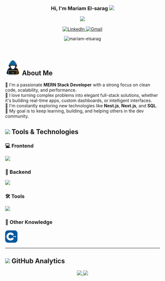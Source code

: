 <!-- Banner -->

<!-- Title and Introduction -->

<div align="center" >
<h3 align="center">
  Hi, I'm Mariam El-sarag
  <img src="https://media.giphy.com/media/hvRJCLFzcasrR4ia7z/giphy.gif" width="28">
</h3>
<p align="center">
  <a href="https://github.com/DenverCoder1/readme-typing-svg">
    <img src="https://readme-typing-svg.herokuapp.com?lines=MERN+stack+Developer;Always+learning+new+things;Feel+free+to+look+around+👀;Reach+out+if+you+need+help!+💬&font=Fira+Code&center=true&width=440&height=45&color=7A7ADB" />
  </a>
</p>

  <!-- LinkedIn Badge -->
  <a href="https://linkedin.com/in/mariamelsarag" target="_blank">
    <img src="https://img.shields.io/badge/LinkedIn-405DE6?style=for-the-badge&logo=linkedin&logoColor=white" alt="LinkedIn" />
  </a>

  <!-- Gmail Badge -->
  <a href="mailto:mariamelsarag44@gmail.com" target="_blank">
    <img src="https://img.shields.io/badge/Gmail-D44638?style=for-the-badge&logo=gmail&logoColor=white" alt="Gmail" />
  </a>

<p> <img src="https://komarev.com/ghpvc/?username=mariam-elsarag" alt="mariam-elsarag" /> </p>
</div>

<br/>

## <picture><img src="./assets/gif/about_me.gif" width="50px"></picture> About Me

<p>
  👋 I'm a passionate <b>MERN Stack Developer</b> with a strong focus on clean code, scalability, and performance.<br/>
  🚀 I love turning complex problems into elegant full-stack solutions, whether it's building real-time apps, custom dashboards, or intelligent interfaces.<br/>
  🧠 I'm constantly exploring new technologies like <b>Nest.js</b>, <b>Next.js</b>, and <b>SQL</b>.<br/>
  🎯 My goal is to keep learning, building, and helping others in the dev community.
</p>

<!-- Tools and Technologies Section -->

## <picture> <img src = "https://media2.giphy.com/media/v1.Y2lkPTc5MGI3NjExb2MzZW5kbzUwcXRjZDF2dzY1bTg2MHd2NGl1bjJkMG9pcXl0cmtpeiZlcD12MV9pbnRlcm5hbF9naWZfYnlfaWQmY3Q9Zw/u1WhXLjwgcXpHJBMRM/giphy.gif" width = 50px> </picture> Tools & Technologies

### 💻 Frontend

<p align="left">
  <img src="https://skillicons.dev/icons?i=react,tailwind,redux,sass,html,css,js,bootstrap,vite,ts" />
</p>

### 🧠 Backend

<p align="left">
  <img src="https://skillicons.dev/icons?i=nestjs,nodejs,express,mongodb" />
</p>

<!-- ### <picture> <img src = "https://media3.giphy.com/media/v1.Y2lkPTc5MGI3NjExbjJuOGN3bnc5dHNsdDM1MG9jMXFteGV4YnB6NnhycXZmNXIyNzF4MyZlcD12MV9pbnRlcm5hbF9naWZfYnlfaWQmY3Q9Zw/L1R1tvI9svkIWwpVYr/giphy.gif" width = 50px> </picture> Tools -->

### 🛠 Tools

<p align="left">
  <img src="https://skillicons.dev/icons?i=figma,postman,vscode" />
</p>

### 🧩 Other Knowledge

<p>
  <img src="./assets/icons/CPP.svg" width="40" />
</p>

---

<!-- GitHub Analytics Section -->

## <img src="https://media.giphy.com/media/iY8CRBdQXODJSCERIr/giphy.gif" width="35"><b> GitHub Analytics </b>

<p align="center">
    <a href="https://github.com/mariam-elsarag">
        <img height="180" src="https://github-readme-stats-eight-theta.vercel.app/api?username=mariam-elsarag&include_all_commits=true&count_private=true&show_icons=true&line_height=30&title_color=7A7ADB&icon_color=2234AE&text_color=D3D3D3&bg_color=0,000000,130F40" />
        <img height="180" src="https://github-readme-stats-eight-theta.vercel.app/api/top-langs/?username=mariam-elsarag&include_all_commits=true&count_private=true&show_icons=true&line_height=30&title_color=7A7ADB&icon_color=2234AE&text_color=D3D3D3&bg_color=0,000000,130F40" />
    </a>
</p>
